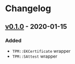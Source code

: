 # Changelog

## [v0.1.0] - 2020-01-15

### Added

- `TPM::EKCertificate` wrapper
- `TPM::SAttest` wrapper

[v0.1.0]: https://github.com/cedarcode/tpm-key_attestation/compare/57c926ef7e83830cee8d111fdc5ccaf99ab2e861...v0.1.0/
